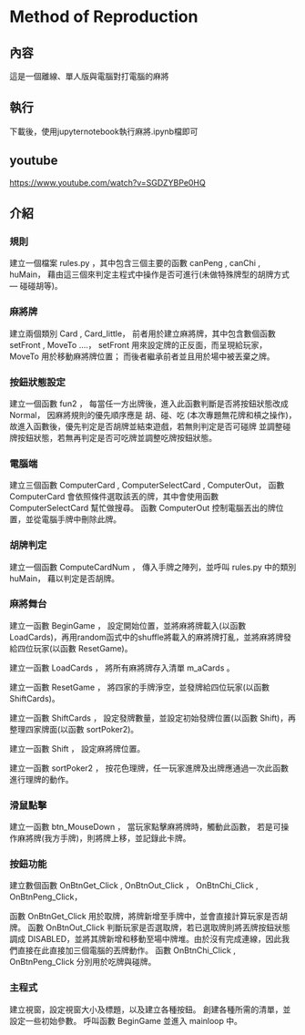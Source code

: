 # Method of Reproduction
## 內容
這是一個離線、單人版與電腦對打電腦的麻將

## 執行
下載後，使用jupyternotebook執行麻將.ipynb檔即可

## youtube
https://www.youtube.com/watch?v=SGDZYBPe0HQ

## 介紹

### 規則

建立一個檔案 rules.py ，其中包含三個主要的函數 canPeng , canChi , huMain，
藉由這三個來判定主程式中操作是否可進行(未做特殊牌型的胡牌方式 — 碰碰胡等)。

### 麻將牌

建立兩個類別 Card , Card_little， 
前者用於建立麻將牌，其中包含數個函數 setFront , MoveTo ....，
setFront 用來設定牌的正反面，而呈現給玩家，
MoveTo   用於移動麻將牌位置；
而後者繼承前者並且用於場中被丟棄之牌。

### 按鈕狀態設定

建立一個函數 fun2 ，
每當任一方出牌後，進入此函數判斷是否將按鈕狀態改成 Normal，
因麻將規則的優先順序應是 胡、碰、吃 (本次專題無花牌和槓之操作)，
故進入函數後，優先判定是否胡牌並結束遊戲，若無則判定是否可碰牌
並調整碰牌按鈕狀態，若無再判定是否可吃牌並調整吃牌按鈕狀態。

### 電腦端

建立三個函數 ComputerCard , ComputerSelectCard , ComputerOut，
函數 ComputerCard 會依照條件選取該丟的牌，其中會使用函數 ComputerSelectCard 幫忙做搜尋。
函數 ComputerOut 控制電腦丟出的牌位置，並從電腦手牌中刪除此牌。

### 胡牌判定

建立一個函數 ComputeCardNum ，
傳入手牌之陣列，並呼叫 rules.py 中的類別 huMain，
藉以判定是否胡牌。

### 麻將舞台

建立一函數 BeginGame ，
設定開始位置，並將麻將牌載入(以函數 LoadCards)，再用random函式中的shuffle將載入的麻將牌打亂，並將麻將牌發給四位玩家(以函數 ResetGame)。

建立一函數 LoadCards ，
將所有麻將牌存入清單 m_aCards 。 

建立一函數 ResetGame ，
將四家的手牌淨空，並發牌給四位玩家(以函數 ShiftCards)。

建立一函數 ShiftCards ，
設定發牌數量，並設定初始發牌位置(以函數 Shift)，再整理四家牌面(以函數 sortPoker2)。

建立一函數 Shift ，
設定麻將牌位置。

建立一函數 sortPoker2 ，
按花色理牌，任一玩家進牌及出牌應通過一次此函數進行理牌的動作。

### 滑鼠點擊

建立一函數 btn_MouseDown ，
當玩家點擊麻將牌時，觸動此函數，
若是可操作麻將牌(我方手牌)，則將牌上移，並記錄此卡牌。

### 按鈕功能

建立數個函數 OnBtnGet_Click , OnBtnOut_Click ， OnBtnChi_Click , OnBtnPeng_Click，

函數 OnBtnGet_Click 用於取牌，將牌新增至手牌中，並會直接計算玩家是否胡牌。
函數 OnBtnOut_Click 判斷玩家是否選取牌，若已選取牌則將丟牌按鈕狀態調成 DISABLED，並將其牌新增和移動至場中牌堆。由於沒有完成連線，因此我們直接在此直接加三個電腦的丟牌動作。
函數 OnBtnChi_Click , OnBtnPeng_Click 分別用於吃牌與碰牌。

### 主程式

建立視窗，設定視窗大小及標題，以及建立各種按鈕。
創建各種所需的清單，並設定一些初始參數。
呼叫函數 BeginGame 並進入 mainloop 中。

